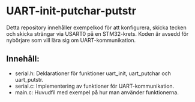 # UART-init-putchar-putstr

Detta repository innehåller exempelkod för att konfigurera, skicka tecken och skicka strängar via USART0 på en STM32-krets. Koden är avsedd för nybörjare som vill lära sig om UART-kommunikation.

## Innehåll:

- serial.h: Deklarationer för funktioner uart_init, uart_putchar och uart_putstr.
- serial.c: Implementering av funktioner för UART-kommunikation.
- main.c: Huvudfil med exempel på hur man använder funktionerna.
